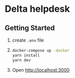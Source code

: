 # Delta helpdesk
## Getting Started

1. create `.env` file
2.  ```bash
    docker-compose up -docker
    yarn install
    yarn dev
    ```
3. Open [http://localhost:3000](http://localhost:3000)